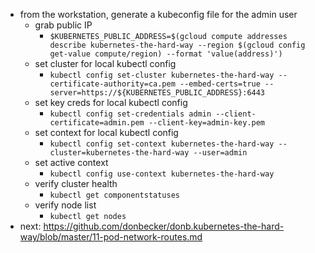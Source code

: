 * from the workstation, generate a kubeconfig file for the admin user
    * grab public IP
        * `$KUBERNETES_PUBLIC_ADDRESS=$(gcloud compute addresses describe kubernetes-the-hard-way --region $(gcloud config get-value compute/region) --format 'value(address)')`
    * set cluster for local kubectl config
        * `kubectl config set-cluster kubernetes-the-hard-way --certificate-authority=ca.pem --embed-certs=true --server=https://${KUBERNETES_PUBLIC_ADDRESS}:6443`
    * set key creds for local kubectl config
        * `kubectl config set-credentials admin --client-certificate=admin.pem --client-key=admin-key.pem`
    * set context for local kubectl config
        * `kubectl config set-context kubernetes-the-hard-way --cluster=kubernetes-the-hard-way --user=admin`
    * set active context
        * `kubectl config use-context kubernetes-the-hard-way`
    * verify cluster health
        * `kubectl get componentstatuses`
    * verify node list 
        * `kubectl get nodes`
* next: https://github.com/donbecker/donb.kubernetes-the-hard-way/blob/master/11-pod-network-routes.md
